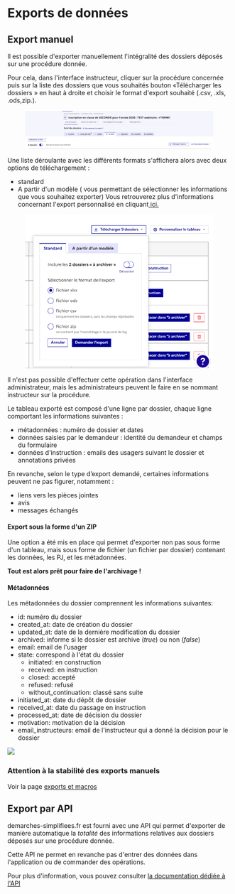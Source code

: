 # Exports de données

## Export manuel

Il est possible d'exporter manuellement l'intégralité des dossiers déposés sur une procédure donnée.&#x20;

Pour cela, dans l'interface instructeur, cliquer sur la procédure concernée puis sur la liste des dossiers que vous souhaités  bouton «Télécharger les dossiers » en haut à droite et choisir le format d'export souhaité (.csv, .xls, .ods,zip.).



<figure><img src="../.gitbook/assets/image (1) (1) (1) (1) (1).png" alt=""><figcaption></figcaption></figure>

Une liste déroulante avec les différents formats s'affichera alors avec deux options de téléchargement :&#x20;

* standard
* A partir d'un modèle ( vous permettant de sélectionner les informations que vous souhaitez exporter) Vous retrouverez plus d'informations concernant l'export personnalisé en cliquant[ ici. ](https://doc.demarches-simplifiees.fr/pour-aller-plus-loin/export-personnalise)

<figure><img src="../.gitbook/assets/image (2) (1) (1).png" alt=""><figcaption></figcaption></figure>

Il n'est pas possible d'effectuer cette opération dans l'interface administrateur, mais les administrateurs peuvent le faire en se nommant instructeur sur la procédure.

Le tableau exporté est composé d'une ligne par dossier, chaque ligne comportant les informations suivantes :

* métadonnées : numéro de dossier et dates
* données saisies par le demandeur : identité du demandeur et  champs du formulaire
* données d'instruction : emails des usagers suivant le dossier et annotations privées

En revanche, selon le type d’export demandé, certaines informations peuvent ne pas figurer, notamment :

* liens vers les pièces jointes
* avis
* messages échangés

#### Export sous la forme d'un ZIP

Une option a été mis en place qui permet d'exporter non pas sous forme d'un tableau, mais sous forme de fichier (un fichier par dossier) contenant les données, les PJ, et les métadonnées.

**Tout est alors prêt pour faire de l'archivage !**

#### Métadonnées

Les métadonnées du dossier comprennent les informations suivantes:&#x20;

* id: numéro du dossier
* created\_at: date de création du dossier
* updated\_at: date de la dernière modification du dossier
* archived: informe si le dossier est archive (_true_) ou non (_false_)
* email: email de l'usager
* state: correspond à l'état du dossier
  * initiated: en construction
  * received: en instruction
  * closed: accepté
  * refused: refusé
  * without\_continuation: classé sans suite
* initiated\_at: date du dépôt de dossier
* received\_at: date du passage en instruction
* processed\_at: date de décision du dossier
* motivation: motivation de la décision&#x20;
* email\_instructeurs: email de l'instructeur qui a donné la décision pour le dossier

![](../.gitbook/assets/CaptureExport2.PNG)

### Attention à la stabilité des exports manuels

Voir la page [exports et macros](exports-et-macros.md)

## Export par API

demarches-simplifiees.fr est fourni avec une API qui permet d'exporter de manière automatique la _totalité_ des informations relatives aux dossiers déposés sur une procédure donnée.

Cette API ne permet en revanche pas d'entrer des données dans l'application ou de commander des opérations.

Pour plus d'information, vous pouvez consulter [la documentation dédiée à l'API](https://doc.demarches-simplifiees.fr/api-graphql)&#x20;
